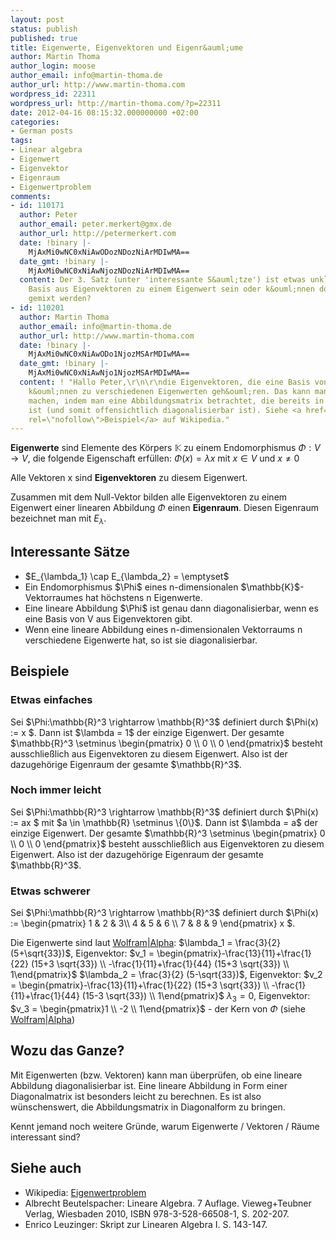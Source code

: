 ```yaml
---
layout: post
status: publish
published: true
title: Eigenwerte, Eigenvektoren und Eigenr&auml;ume
author: Martin Thoma
author_login: moose
author_email: info@martin-thoma.de
author_url: http://www.martin-thoma.com
wordpress_id: 22311
wordpress_url: http://martin-thoma.com/?p=22311
date: 2012-04-16 08:15:32.000000000 +02:00
categories:
- German posts
tags:
- Linear algebra
- Eigenwert
- Eigenvektor
- Eigenraum
- Eigenwertproblem
comments:
- id: 110171
  author: Peter
  author_email: peter.merkert@gmx.de
  author_url: http://petermerkert.com
  date: !binary |-
    MjAxMi0wNC0xNiAwODozNDozNiArMDIwMA==
  date_gmt: !binary |-
    MjAxMi0wNC0xNiAwNjozNDozNiArMDIwMA==
  content: Der 3. Satz (unter 'interessante S&auml;tze') ist etwas unklar. Muss diese
    Basis aus Eigenvektoren zu einem Eigenwert sein oder k&ouml;nnen dort Eigenvektoren
    gemixt werden?
- id: 110201
  author: Martin Thoma
  author_email: info@martin-thoma.de
  author_url: http://www.martin-thoma.com
  date: !binary |-
    MjAxMi0wNC0xNiAwODo1NjozMSArMDIwMA==
  date_gmt: !binary |-
    MjAxMi0wNC0xNiAwNjo1NjozMSArMDIwMA==
  content: ! "Hallo Peter,\r\n\r\ndie Eigenvektoren, die eine Basis von V bilden,
    k&ouml;nnen zu verschiedenen Eigenwerten geh&ouml;ren. Das kann man sich klar
    machen, indem man eine Abbildungsmatrix betrachtet, die bereits in Diagonalform
    ist (und somit offensichtlich diagonalisierbar ist). Siehe <a href=\"http://de.wikipedia.org/wiki/Diagonalisierbarkeit#Beispiel\"
    rel=\"nofollow\">Beispiel</a> auf Wikipedia."
---
```

<strong>Eigenwerte</strong> sind Elemente des K&ouml;rpers $\mathbb{K}$ zu einem Endomorphismus $\Phi:V \rightarrow V$, die folgende Eigenschaft erf&uuml;llen:
$\Phi(x) = \lambda x$ mit $x \in V$ und $x \neq 0$

Alle Vektoren x sind <strong>Eigenvektoren</strong> zu diesem Eigenwert.

Zusammen mit dem Null-Vektor bilden alle Eigenvektoren zu einem Eigenwert einer linearen Abbildung $\Phi$ einen <strong>Eigenraum</strong>. Diesen Eigenraum bezeichnet man mit $E_\lambda$.

<h2>Interessante S&auml;tze</h2>
<ul>
<li>$E_{\lambda_1} \cap E_{\lambda_2} = \emptyset$</li>
<li>Ein Endomorphismus $\Phi$ eines n-dimensionalen $\mathbb{K}$-Vektorraumes hat h&ouml;chstens n Eigenwerte.</li>
<li>Eine lineare Abbildung $\Phi$ ist genau dann diagonalisierbar, wenn es eine Basis von V aus Eigenvektoren gibt.</li>
<li>Wenn eine lineare Abbildung eines n-dimensionalen Vektorraums n verschiedene Eigenwerte hat, so ist sie diagonalisierbar.</li>
</ul>

<h2>Beispiele</h2>
<h3>Etwas einfaches</h3>
Sei $\Phi:\mathbb{R}^3 \rightarrow \mathbb{R}^3$ definiert durch $\Phi(x) := x $.
Dann ist $\lambda = 1$ der einzige Eigenwert. Der gesamte $\mathbb{R}^3 \setminus \begin{pmatrix} 0 \\ 0 \\ 0 \end{pmatrix}$ besteht ausschlie&szlig;lich aus Eigenvektoren zu diesem Eigenwert. Also ist der dazugeh&ouml;rige Eigenraum der gesamte $\mathbb{R}^3$.

<h3>Noch immer leicht</h3>
Sei $\Phi:\mathbb{R}^3 \rightarrow \mathbb{R}^3$ definiert durch $\Phi(x) := ax $ mit $a \in \mathbb{R} \setminus \{0\}$.
Dann ist $\lambda = a$ der einzige Eigenwert. Der gesamte $\mathbb{R}^3 \setminus \begin{pmatrix} 0 \\ 0 \\ 0 \end{pmatrix}$ besteht ausschlie&szlig;lich aus Eigenvektoren zu diesem Eigenwert. Also ist der dazugeh&ouml;rige Eigenraum der gesamte $\mathbb{R}^3$.

<h3>Etwas schwerer</h3>
Sei $\Phi:\mathbb{R}^3 \rightarrow \mathbb{R}^3$ definiert durch $\Phi(x) := \begin{pmatrix} 1 & 2 & 3\\ 4 & 5 & 6 \\ 7 & 8 & 9 \end{pmatrix} x $.

Die Eigenwerte sind laut <a href="http://www.wolframalpha.com/input/?i=Eigenvalues+%7B%7B1%2C2%2C3%7D%2C%7B4%2C5%2C6%7D%2C%7B7%2C8%2C9%7D%7D">Wolfram|Alpha</a>:
$\lambda_1 = \frac{3}{2} (5+\sqrt{33})$, Eigenvektor: $v_1 = \begin{pmatrix}-\frac{13}{11}+\frac{1}{22} (15+3 \sqrt{33}) \\ -\frac{1}{11}+\frac{1}{44} (15+3 \sqrt{33}) \\ 1\end{pmatrix}$
$\lambda_2 = \frac{3}{2} (5-\sqrt{33})$, Eigenvektor: $v_2 = \begin{pmatrix}-\frac{13}{11}+\frac{1}{22} (15+3 \sqrt{33}) \\ -\frac{1}{11}+\frac{1}{44} (15-3 \sqrt{33}) \\ 1\end{pmatrix}$
$\lambda_3 = 0$, Eigenvektor: $v_3 = \begin{pmatrix}1 \\ -2 \\ 1\end{pmatrix}$ - der Kern von $\Phi$ (siehe <a href="http://www.wolframalpha.com/input/?i=NullSpace+%7B%7B1%2C2%2C3%7D%2C%7B4%2C5%2C6%7D%2C%7B7%2C8%2C9%7D%7D">Wolfram|Alpha</a>)

<h2>Wozu das Ganze?</h2>
Mit Eigenwerten (bzw. Vektoren) kann man &uuml;berpr&uuml;fen, ob eine lineare Abbildung diagonalisierbar ist. Eine lineare Abbildung in Form einer Diagonalmatrix ist besonders leicht zu berechnen. Es ist also w&uuml;nschenswert, die Abbildungsmatrix in Diagonalform zu bringen.

Kennt jemand noch weitere Gr&uuml;nde, warum Eigenwerte / Vektoren / R&auml;ume interessant sind?

<h2>Siehe auch</h2>
<ul>
  <li>Wikipedia: <a href="http://de.wikipedia.org/wiki/Eigenwertproblem">Eigenwertproblem</a></li>
  <li>Albrecht Beutelspacher: Lineare Algebra. 7 Auflage. Vieweg+Teubner Verlag, Wiesbaden 2010, ISBN 978-3-528-66508-1, S. 202-207.</li>
  <li>Enrico Leuzinger: Skript zur Linearen Algebra I. S. 143-147.</li>
</ul>
